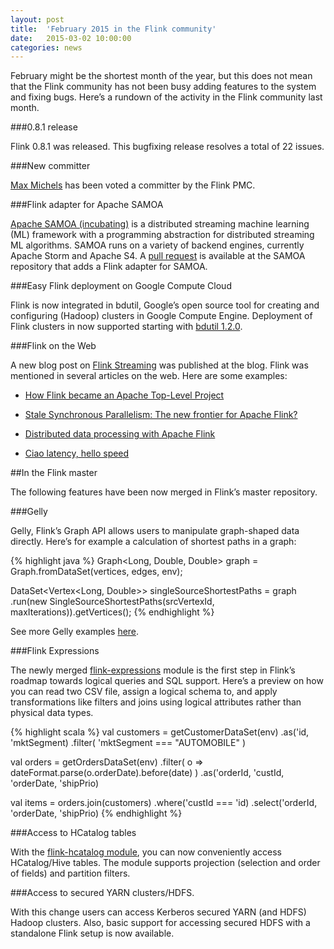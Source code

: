```yaml
---
layout: post
title:  'February 2015 in the Flink community'
date:   2015-03-02 10:00:00
categories: news
---
```


February might be the shortest month of the year, but this does not
mean that the Flink community has not been busy adding features to the
system and fixing bugs. Here’s a rundown of the activity in the Flink
community last month.

###0.8.1 release

Flink 0.8.1 was released. This bugfixing release resolves a total of 22 issues.

###New committer

[Max Michels](https://github.com/mxm) has been voted a committer by the Flink PMC.

###Flink adapter for Apache SAMOA

[Apache SAMOA (incubating)](http://samoa.incubator.apache.org) is a
distributed streaming machine learning (ML) framework with a
programming abstraction for distributed streaming ML algorithms. SAMOA
runs on a variety of backend engines, currently Apache Storm and
Apache S4.  A [pull
request](https://github.com/apache/incubator-samoa/pull/11) is
available at the SAMOA repository that adds a Flink adapter for SAMOA.

###Easy Flink deployment on Google Compute Cloud

Flink is now integrated in bdutil, Google’s open source tool for
creating and configuring (Hadoop) clusters in Google Compute
Engine. Deployment of Flink clusters in now supported starting with
[bdutil
1.2.0](https://groups.google.com/forum/#!topic/gcp-hadoop-announce/uVJ_6y9cGKM).

###Flink on the Web

A new blog post on [Flink
Streaming](http://flink.apache.org/news/2015/02/09/streaming-example.html)
was published at the blog. Flink was mentioned in several articles on
the web. Here are some examples:

- [How Flink became an Apache Top-Level Project](http://dataconomy.com/how-flink-became-an-apache-top-level-project/)

- [Stale Synchronous Parallelism: The new frontier for Apache Flink?](https://www.linkedin.com/pulse/stale-synchronous-parallelism-new-frontier-apache-flink-nam-luc-tran?utm_content=buffer461af&utm_medium=social&utm_source=linkedin.com&utm_campaign=buffer)

- [Distributed data processing with Apache Flink](http://www.hadoopsphere.com/2015/02/distributed-data-processing-with-apache.html)

- [Ciao latency, hello speed](http://www.hadoopsphere.com/2015/02/ciao-latency-hallo-speed.html)

##In the Flink master

The following features have been now merged in Flink’s master repository.

###Gelly

Gelly, Flink’s Graph API allows users to manipulate graph-shaped data
directly. Here’s for example a calculation of shortest paths in a
graph:

{% highlight java %}
Graph<Long, Double, Double> graph = Graph.fromDataSet(vertices, edges, env);

DataSet<Vertex<Long, Double>> singleSourceShortestPaths = graph
     .run(new SingleSourceShortestPaths<Long>(srcVertexId,
           maxIterations)).getVertices();
{% endhighlight %}	   

See more Gelly examples
[here](https://github.com/apache/flink/tree/master/flink-staging/flink-gelly/src/main/java/org/apache/flink/graph/example).

###Flink Expressions

The newly merged
[flink-expressions](https://github.com/apache/flink/tree/master/flink-staging/flink-expressions)
module is the first step in Flink’s roadmap towards logical queries
and SQL support. Here’s a preview on how you can read two CSV file,
assign a logical schema to, and apply transformations like filters and
joins using logical attributes rather than physical data types.

{% highlight scala %}
val customers = getCustomerDataSet(env)
 .as('id, 'mktSegment)
 .filter( 'mktSegment === "AUTOMOBILE" )

val orders = getOrdersDataSet(env)
 .filter( o => dateFormat.parse(o.orderDate).before(date) )
 .as('orderId, 'custId, 'orderDate, 'shipPrio)

val items =
 orders.join(customers)
   .where('custId === 'id)
   .select('orderId, 'orderDate, 'shipPrio)
{% endhighlight %}   

###Access to HCatalog tables

With the [flink-hcatalog
module](https://github.com/apache/flink/tree/master/flink-staging/flink-hcatalog),
you can now conveniently access HCatalog/Hive tables. The module
supports projection (selection and order of fields) and partition
filters.

###Access to secured YARN clusters/HDFS.

With this change users can access Kerberos secured YARN (and HDFS)
Hadoop clusters.  Also, basic support for accessing secured HDFS with
a standalone Flink setup is now available.

